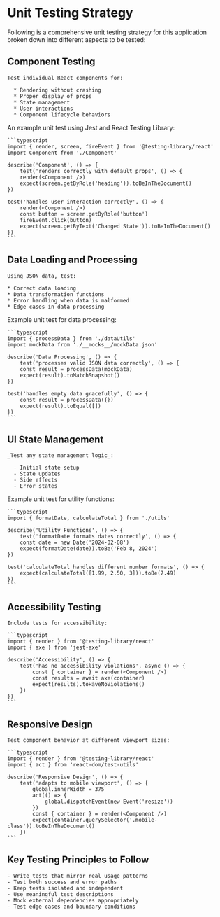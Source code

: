 # Unit Testing Strategy

Following is a comprehensive unit testing strategy for this application broken down into different aspects to be tested:

## Component Testing

    Test individual React components for:

      * Rendering without crashing
      * Proper display of props
      * State management
      * User interactions
      * Component lifecycle behaviors

An example unit test using Jest and React Testing Library:

    ```typescript
    import { render, screen, fireEvent } from '@testing-library/react'
    import Component from './Component'

    describe('Component', () => {
        test('renders correctly with default props', () => {
        render(<Component />)
        expect(screen.getByRole('heading')).toBeInTheDocument()
    })

    test('handles user interaction correctly', () => {
        render(<Component />)
        const button = screen.getByRole('button')
        fireEvent.click(button)
        expect(screen.getByText('Changed State')).toBeInTheDocument()
    })
    ```

## Data Loading and Processing

    Using JSON data, test:

    * Correct data loading
    * Data transformation functions
    * Error handling when data is malformed
    * Edge cases in data processing

Example unit test for data processing:

    ```typescript
    import { processData } from './dataUtils'
    import mockData from './__mocks__/mockData.json'

    describe('Data Processing', () => {
        test('processes valid JSON data correctly', () => {
        const result = processData(mockData)
        expect(result).toMatchSnapshot()
    })

    test('handles empty data gracefully', () => {
        const result = processData({})
        expect(result).toEqual([])
    })
    ```

## UI State Management

    _Test any state management logic_:

      - Initial state setup
      - State updates
      - Side effects
      - Error states

Example unit test for utility functions:

    ```typescript
    import { formatDate, calculateTotal } from './utils'

    describe('Utility Functions', () => {
        test('formatDate formats dates correctly', () => {
        const date = new Date('2024-02-08')
        expect(formatDate(date)).toBe('Feb 8, 2024')
    })

    test('calculateTotal handles different number formats', () => {
        expect(calculateTotal([1.99, 2.50, 3])).toBe(7.49)
    })
    ```

## Accessibility Testing

    Include tests for accessibility:

    ```typescript
    import { render } from '@testing-library/react'
    import { axe } from 'jest-axe'

    describe('Accessibility', () => {
        test('has no accessibility violations', async () => {
            const { container } = render(<Component />)
            const results = await axe(container)
            expect(results).toHaveNoViolations()
        })
    })
    ```

## Responsive Design

    Test component behavior at different viewport sizes:

    ```typescript
    import { render } from '@testing-library/react'
    import { act } from 'react-dom/test-utils'

    describe('Responsive Design', () => {
        test('adapts to mobile viewport', () => {
            global.innerWidth = 375
            act(() => {
                global.dispatchEvent(new Event('resize'))
            })
            const { container } = render(<Component />)
            expect(container.querySelector('.mobile-class')).toBeInTheDocument()
        })
    ```

## Key Testing Principles to Follow

    - Write tests that mirror real usage patterns
    - Test both success and error paths
    - Keep tests isolated and independent
    - Use meaningful test descriptions
    - Mock external dependencies appropriately
    - Test edge cases and boundary conditions
